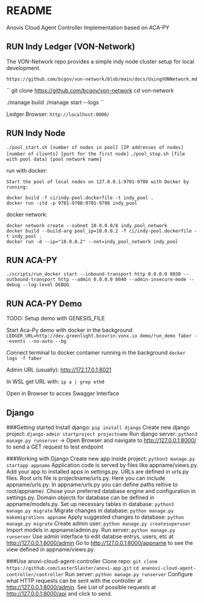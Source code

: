 # README

Anovis Cloud Agent Controller Implementation based on ACA-PY

## RUN Indy Ledger (VON-Network)
The VON-Network repo provides a simple indy node cluster setup for local development.

`https://github.com/bcgov/von-network/blob/main/docs/UsingVONNetwork.md`

``
git clone https://github.com/bcgov/von-network
cd von-network

./manage build
./manage start --logs
``

Ledger Browser: `http://localhost:9000/`

## RUN Indy Node
`./pool_start.sh [number of nodes in pool] [IP addresses of nodes] [number of clients] [port for the first node]`
`./pool_stop.sh [file with pool data] [pool network name]`

run with docker:
```
Start the pool of local nodes on 127.0.0.1:9701-9708 with Docker by running:

docker build -f ci/indy-pool.dockerfile -t indy_pool .
docker run -itd -p 9701-9708:9701-9708 indy_pool
```
docker network:
```
docker network create --subnet 10.0.0.0/8 indy_pool_network
docker build --build-arg pool_ip=10.0.0.2 -f ci/indy-pool.dockerfile -t indy_pool .
docker run -d --ip="10.0.0.2" --net=indy_pool_network indy_pool
```

## RUN ACA-PY

`./scripts/run_docker start --inbound-transport http 0.0.0.0 8030 --outbound-transport http --admin 0.0.0.0 8040 --admin-insecure-mode --debug --log-level DEBUG`

## RUN ACA-PY Demo

TODO: Setup demo with GENESIS_FILE

Start Aca-Py demo with docker in the background
`LEDGER_URL=http://dev.greenlight.bcovrin.vonx.io demo/run_demo faber --events --no-auto --bg`

Connect terminal to docker container running in the background
`docker logs -f faber`

Admin URL (usually):  http://172.17.0.1:8021

In WSL get URL with:
`ip a | grep eth0`

Open in Browser to acces Swagger Interface

## Django

###Getting started
Install django: `pip install django`
Create new django project: `django-admin startproject projectname`
Run django server: `python3 manage.py runserver` -> Open Browser and navigate to http://127.0.0.1:8000/ to send a GET request to test endpoint

###Working with Django
Create new app inside project: `python3 manage.py startapp appname`
Application code is served by files like appname/views.py.
Add your app to installed apps in settings.py.
URLs are defined in urls.py files. Root urls file is projectname/urls.py. Here you can include appname/urls.py. In appname/urls.py you can define paths reltive to root/appname/.
Chose your preferred database engine and configuration in settings.py.
Domain objects for database can be defined in appname/models.py.
Set up necessary tables in database: `python3 manage.py migrate`
Migrate changes in database: `python manage.py makemigrations appname`
Apply suggested changes to database: `python manage.py migrate`
Create admin user: `python manage.py createsuperuser`
Import models in appname/admin.py.
Run server: `python manage.py runserver`
Use admin interface to edit databse entrys, users, etc at http://127.0.0.1:8000/admin
Go to http://127.0.0.1:8000/appname to see the view defined in appname/views.py.

###Use anovi-cloud-agent-controller
Clone repo: `git clone https://github.com/LasterSlaster/anovi-app.git`
`cd ananovi-cloud-agent-controller/controller`
Run server: `python manage.py runserver`
Configure what HTTP requests can be sent with the controller at http://127.0.0.1:8000/admin.
See List of possible requests at http://127.0.0.1:8000/api and click to send.

